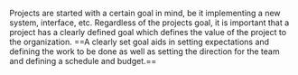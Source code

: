 Projects are started with a certain goal in mind, be it implementing a new system, interface, etc. Regardless of the projects goal, it is important that a project has a clearly defined goal which defines the value of the project to the organization. ==A clearly set goal aids in setting expectations and defining the work to be done as well as setting the direction for the team and defining a schedule and budget.==